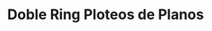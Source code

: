 ---
title: "Doble Ring Ploteos de Planos"
url: /lince/doble-ring-ploteos-de-planos/
shop: Kopieren
---